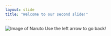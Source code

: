 ```yaml
---
layout: slide
title: "Welcome to our second slide!"
---
```

![Image of Naruto](https://pm1.narvii.com/6518/9384b928ce4de44ba384f671a9cc4abca689d65c_hq.jpg)
Use the left arrow to go back!
